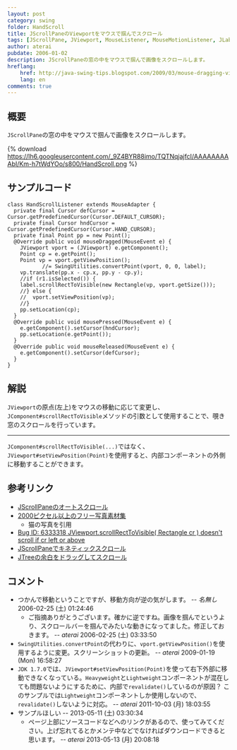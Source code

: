 ```yaml
---
layout: post
category: swing
folder: HandScroll
title: JScrollPaneのViewportをマウスで掴んでスクロール
tags: [JScrollPane, JViewport, MouseListener, MouseMotionListener, JLabel]
author: aterai
pubdate: 2006-01-02
description: JScrollPaneの窓の中をマウスで掴んで画像をスクロールします。
hreflang:
    href: http://java-swing-tips.blogspot.com/2009/03/mouse-dragging-viewport-scroll.html
    lang: en
comments: true
---
```

## 概要
`JScrollPane`の窓の中をマウスで掴んで画像をスクロールします。

{% download https://lh6.googleusercontent.com/_9Z4BYR88imo/TQTNqjajfcI/AAAAAAAAAbI/Km-h7tWdYOo/s800/HandScroll.png %}

## サンプルコード
<pre class="prettyprint"><code>class HandScrollListener extends MouseAdapter {
  private final Cursor defCursor = Cursor.getPredefinedCursor(Cursor.DEFAULT_CURSOR);
  private final Cursor hndCursor = Cursor.getPredefinedCursor(Cursor.HAND_CURSOR);
  private final Point pp = new Point();
  @Override public void mouseDragged(MouseEvent e) {
    JViewport vport = (JViewport) e.getComponent();
    Point cp = e.getPoint();
    Point vp = vport.getViewPosition();
           //= SwingUtilities.convertPoint(vport, 0, 0, label);
    vp.translate(pp.x - cp.x, pp.y - cp.y);
    //if (r1.isSelected()) {
    label.scrollRectToVisible(new Rectangle(vp, vport.getSize()));
    //} else {
    //  vport.setViewPosition(vp);
    //}
    pp.setLocation(cp);
  }
  @Override public void mousePressed(MouseEvent e) {
    e.getComponent().setCursor(hndCursor);
    pp.setLocation(e.getPoint());
  }
  @Override public void mouseReleased(MouseEvent e) {
    e.getComponent().setCursor(defCursor);
  }
}
</code></pre>

## 解説
`JViewport`の原点(左上)をマウスの移動に応じて変更し、`JComponent#scrollRectToVisible`メソッドの引数として使用することで、覗き窓のスクロールを行っています。

- - - -
`JComponent#scrollRectToVisible(...)`ではなく、`JViewport#setViewPosition(Point)`を使用すると、内部コンポーネントの外側に移動することができます。

## 参考リンク
- [JScrollPaneのオートスクロール](http://ateraimemo.com/Swing/AutoScroll.html)
- [2000ピクセル以上のフリー写真素材集](http://sozai-free.com/)
    - 猫の写真を引用
- [Bug ID: 6333318 JViewport.scrollRectToVisible( Rectangle cr ) doesn't scroll if cr left or above](http://bugs.java.com/bugdatabase/view_bug.do?bug_id=6333318)
- [JScrollPaneでキネティックスクロール](http://ateraimemo.com/Swing/KineticScrolling.html)
- [JTreeの余白をドラッグしてスクロール](http://ateraimemo.com/Swing/TreeDragScroll.html)

<!-- dummy comment line for breaking list -->

## コメント
- つかんで移動ということですが、移動方向が逆の気がします。 -- *名無し* 2006-02-25 (土) 01:24:46
    - ご指摘ありがとうございます。確かに逆ですね。画像を掴んでというより、スクロールバーを掴んでみたいな動きになってました。修正しておきます。 -- *aterai* 2006-02-25 (土) 03:33:50
- `SwingUtilities.convertPoint`の代わりに、`vport.getViewPosition()`を使用するように変更。スクリーンショットの更新。 -- *aterai* 2009-01-19 (Mon) 16:58:27
- `JDK 1.7.0`では、`JViewport#setViewPosition(Point)`を使って右下外部に移動できなくなっている。`Heavyweight`と`Lightweight`コンポーネントが混在しても問題ないようにするために、内部で`revalidate()`しているのが原因？ このサンプルでは`Lightweight`コンポーネントしか使用しないので、`revalidate()`しないように対応。 -- *aterai* 2011-10-03 (月) 18:03:55
- サンプルほしい --  2013-05-11 (土) 03:30:34
    - ページ上部にソースコードなどへのリンクがあるので、使ってみてください。上げ忘れてるとかメンテ中などでなければダウンロードできると思います。 -- *aterai* 2013-05-13 (月) 20:08:18

<!-- dummy comment line for breaking list -->
